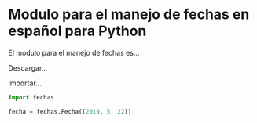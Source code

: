 # Modulo para el manejo de fechas en español para Python

El modulo para el manejo de fechas es...

Descargar...

Importar...

```python
import fechas

fecha = fechas.Fecha((2019, 5, 22))
```
